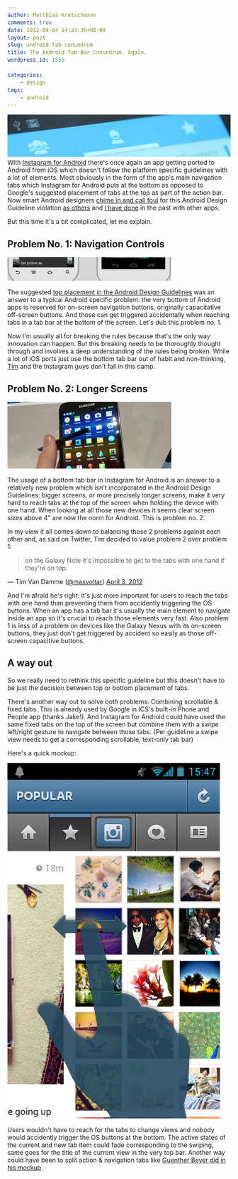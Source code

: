 ```yaml
---
author: Matthias Kretschmann
comments: true
date: 2012-04-04 14:24:30+00:00
layout: post
slug: android-tab-conundrum
title: The Android Tab Bar Conundrum. Again.
wordpress_id: 1556

categories:
    - design
tags:
    - android
---
```


![](/media/tabs_overview.png)
With [Instagram for Android](https://play.google.com/store/apps/details?id=com.instagram.android&hl=en) there's once again an app getting ported to Android from iOS which doesn't follow the platform specific guidelines with a lot of elements. Most obviously in the form of the app's main navigation tabs which Instagram for Android puts at the bottom as opposed to Google's suggested placement of tabs at the top as part of the action bar. Now smart Android designers [chime in and call foul](https://plus.google.com/109726284197282147930/posts/5McKooqNnnd) for this Android Design Guideline violation [as others](http://www.androiduipatterns.com/2011/07/tabs-top-or-bottom.html) and [I have done](http://exquisitedroid.com/cardcloud/) in the past with other apps.

But this time it's a bit complicated, let me explain.

<!-- more -->



## Problem No. 1: Navigation Controls


![](/media/android-navigation-buttons.png)

The suggested [top placement in the Android Design Guidelines](http://developer.android.com/design/building-blocks/tabs.html) was an answer to a typical Android specific problem: the very bottom of Android apps is reserved for on-screen navigation buttons, originally capacitative off-screen buttons. And those can get triggered accidentally when reaching tabs in a tab bar at the bottom of the screen. Let's dub this problem no. 1.

Now I'm usually all for breaking the rules because that's the only way innovation can happen. But this breaking needs to be thoroughly thought through and involves a deep understanding of the rules being broken. While a lot of iOS ports just use the bottom tab bar out of habit and non-thinking, [Tim](https://twitter.com/maxvoltar) and the Instagram guys don't fall in this camp.


## Problem No. 2: Longer Screens


![](/media/android-galaxy-note.png)

The usage of a bottom tab bar in Instagram for Android is an answer to a relatively new problem which isn't incorporated in the Android Design Guidelines: bigger screens, or more precisely longer screens, make it very hard to reach tabs at the top of the screen when holding the device with one hand. When looking at all those new devices it seems clear screen sizes above 4" are now the norm for Android. This is problem no. 2.

In my view it all comes down to balancing those 2 problems against each other and, as said on Twitter, Tim decided to value problem 2 over problem 1:


> on the Galaxy Note it's impossible to get to the tabs with one hand if they're on top.

— Tim Van Damme ([@maxvoltar](https://twitter.com/maxvoltar)) [April 3, 2012](https://twitter.com/maxvoltar/status/187224604912254976)


And I'm afraid he's right: it's just more important for users to reach the tabs with one hand than preventing them from accidently triggering the OS buttons. When an app has a tab bar it's usually the main element to navigate inside an app so it's crucial to reach those elements very fast. Also problem 1 is less of a problem on devices like the Galaxy Nexus with its on-screen buttons, they just don't get triggered by accident so easily as those off-screen capacitive buttons.


## A way out


So we really need to rethink this specific guideline but this doesn't have to be just the decision between top or bottom placement of tabs.

There's another way out to solve both problems: Combining scrollable & fixed tabs. This is already used by Google in ICS's built-in Phone and People app (thanks Jake!). And Instagram for Android could have used the same fixed tabs on the top of the screen but combine them with a swipe left/right gesture to navigate between those tabs. (Per guideline a swipe view needs to get a corresponding scrollable, text-only tab bar)

Here's a quick mockup:


![](/media/Instagram-Swipe.png)


Users wouldn't have to reach for the tabs to change views and nobody would accidently trigger the OS buttons at the bottom. The active states of the current and new tab item could fade corresponding to the swiping, same goes for the title of the current view in the very top bar. Another way could have been to split action & navigation tabs like [Guenther Beyer did in his mockup](https://plus.google.com/109726284197282147930/posts/5McKooqNnnd).
